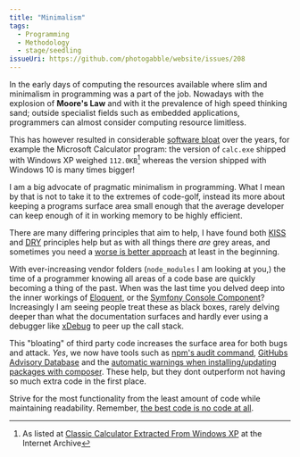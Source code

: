 ```yaml
---
title: "Minimalism"
tags: 
  - Programming
  - Methodology
  - stage/seedling
issueUri: https://github.com/photogabble/website/issues/208
---
```


In the early days of computing the resources available where slim and minimalism in programming was a part of the job. Nowadays with the explosion of **Moore's Law** and with it the prevalence of high speed thinking sand; outside specialist fields such as embedded applications, programmers can almost consider computing resource limitless.

This has however resulted in considerable [software bloat](https://en.wikipedia.org/wiki/Software_bloat) over the years, for example the Microsoft Calculator program: the version of `calc.exe` shipped with Windows XP weighed `112.0KB`[^1] whereas the version shipped with Windows 10 is many times bigger!

I am a big advocate of pragmatic minimalism in programming. What I mean by that is not to take it to the extremes of code-golf, instead its more about keeping a programs surface area small enough that the average developer can keep enough of it in working memory to be highly efficient.

There are many differing principles that aim to help, I have found both [KISS](https://en.wikipedia.org/wiki/KISS_principle) and [DRY](https://en.wikipedia.org/wiki/Don%27t_repeat_yourself) principles help but as with all things there _are_ grey areas, and sometimes you need a [worse is better approach](https://en.wikipedia.org/wiki/Worse_is_better) at least in the beginning.

With ever-increasing vendor folders (`node_modules` I am looking at you,) the time of a programmer knowing all areas of a code base are quickly becoming a thing of the past. When was the last time you delved deep into the inner workings of [Eloquent](https://github.com/laravel/framework/tree/9.x/src/Illuminate/Database/Eloquent), or the [Symfony Console Component](https://github.com/symfony/console)? Increasingly I am seeing people treat these as black boxes, rarely delving deeper than what the documentation surfaces and hardly ever using a debugger like [xDebug](https://xdebug.org/) to peer up the call stack.

This "bloating" of third party code increases the surface area for both bugs and attack. _Yes_, we now have tools such as [npm's audit command](https://docs.npmjs.com/cli/v9/commands/npm-audit), [GitHubs Advisory Database](https://github.com/advisories) and the [automatic warnings when installing/updating packages with composer](https://php.watch/articles/composer-audit). These help, but they dont outperform not having so much extra code in the first place.

Strive for the most functionality from the least amount of code while maintaining readability. Remember, [the best code is no code at all](https://blog.codinghorror.com/the-best-code-is-no-code-at-all/).

[^1]: As listed at [Classic Calculator Extracted From Windows XP](https://archive.org/details/calc_exe_windows_xp/) at the Internet Archive
